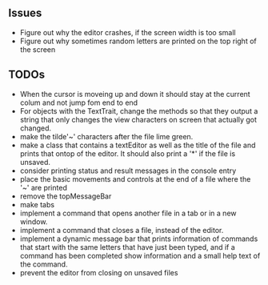 Issues
------
+ Figure out why the editor crashes, if the screen width is too small
+ Figure out why sometimes random letters are printed on the top right of the screen

TODOs
-----
+ When the cursor is moveing up and down it should stay at the current colum and not jump fom end 
	to end
+ For objects with the TextTrait, change the methods so that they output a string that only changes
	the view characters on screen that actually got changed.
+ make the tilde'~' characters after the file lime green.
+ make a class that contains a textEditor as well as the title of the file and prints that
	ontop of the editor. It should also print a '*' if the file is unsaved.
+ consider printing status and result messages in the console entry
+ place the basic movements and controls at the end of a file where the '~' are printed
+ remove the topMessageBar
+ make tabs
+ implement a command that opens another file in a tab or in a new window.
+ implement a command that closes a file, instead of the editor.
+ implement a dynamic message bar that prints information of commands that start with the 
	same letters that have just been typed, and if a command has been completed show information
	and a small help text of the command.
+ prevent the editor from closing on unsaved files